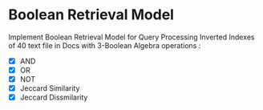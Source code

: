 # Boolean Retrieval Model
Implement Boolean Retrieval Model for Query Processing Inverted Indexes of 40 text file in Docs with 3-Boolean Algebra operations :
   
 - [x] AND  
 - [x] OR  
 - [x] NOT
 - [x] Jeccard Similarity 
 - [x] Jeccard Dissmilarity
